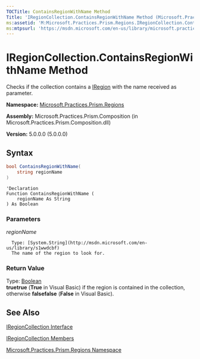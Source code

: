 ```yaml
---
TOCTitle: ContainsRegionWithName Method
Title: 'IRegionCollection.ContainsRegionWithName Method (Microsoft.Practices.Prism.Regions)'
ms:assetid: 'M:Microsoft.Practices.Prism.Regions.IRegionCollection.ContainsRegionWithName(System.String)'
ms:mtpsurl: 'https://msdn.microsoft.com/en-us/library/microsoft.practices.prism.regions.iregioncollection.containsregionwithname(v=pandp.50)'
---
```


# IRegionCollection.ContainsRegionWithName Method

Checks if the collection contains a [IRegion](https://msdn.microsoft.com/en-us/library/microsoft.practices.prism.regions.iregion(v=pandp.50)) with the name received as parameter.

**Namespace:** [Microsoft.Practices.Prism.Regions](https://msdn.microsoft.com/en-us/library/microsoft.practices.prism.regions(v=pandp.50))

**Assembly:** Microsoft.Practices.Prism.Composition (in Microsoft.Practices.Prism.Composition.dll)

**Version:** 5.0.0.0 (5.0.0.0)

## Syntax

```C#
bool ContainsRegionWithName(
	string regionName
)
```

```VB
'Declaration
Function ContainsRegionWithName ( 
	regionName As String
) As Boolean
```


### Parameters

*regionName*

      Type: [System.String](http://msdn.microsoft.com/en-us/library/s1wwdcbf)
      The name of the region to look for.

### Return Value

Type: [Boolean](http://msdn.microsoft.com/en-us/library/a28wyd50)<br/>
**truetrue** (**True** in Visual Basic) if the region is contained in the collection, otherwise **falsefalse** (**False** in Visual Basic).

## See Also

[IRegionCollection Interface](https://msdn.microsoft.com/en-us/library/microsoft.practices.prism.regions.iregioncollection(v=pandp.50))

[IRegionCollection Members](https://msdn.microsoft.com/en-us/library/microsoft.practices.prism.regions.iregioncollection_members(v=pandp.50))

[Microsoft.Practices.Prism.Regions Namespace](https://msdn.microsoft.com/en-us/library/microsoft.practices.prism.regions(v=pandp.50))